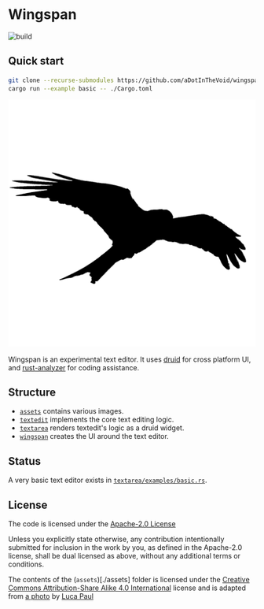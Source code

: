 # Wingspan
![build](https://github.com/aDotInTheVoid/Wingspan/workflows/build/badge.svg)

## Quick start
```bash
git clone --recurse-submodules https://github.com/aDotInTheVoid/wingspan/
cargo run --example basic -- ./Cargo.toml 
```

![](./assets/Logo.png)

Wingspan is an experimental text editor.
It uses [druid](https://github.com/xi-editor/druid) for cross platform UI, and 
[rust-analyzer](https://github.com/rust-analyzer/rust-analyzer) for coding assistance.

## Structure

- [`assets`](./assets) contains various images.
- [`textedit`](./textedit) implements the core text editing logic. 
- [`textarea`](./textarea) renders textedit's logic as a druid widget.
- [`wingspan`](./wingspan) creates the UI around the text editor.


## Status

A very basic text editor exists in [`textarea/examples/basic.rs`](textarea/examples/basic.rs). 

## License

The code is licensed under the [Apache-2.0 License](https://www.apache.org/licenses/LICENSE-2.0)

Unless you explicitly state otherwise, any contribution intentionally submitted
for inclusion in the work by you, as defined in the Apache-2.0 license, shall be
dual licensed as above, without any additional terms or conditions.


The contents of the (`assets`)[./assets] folder is licensed under the 
[Creative Commons Attribution-Share Alike 4.0 International](https://creativecommons.org/licenses/by-sa/4.0/?) 
license and is adapted from 
[a photo](https://commons.wikimedia.org/wiki/File:Photo-of-flying-bird-3922221.jpg)
by [Luca Paul](https://www.instagram.com/neverendinghorizon/)
